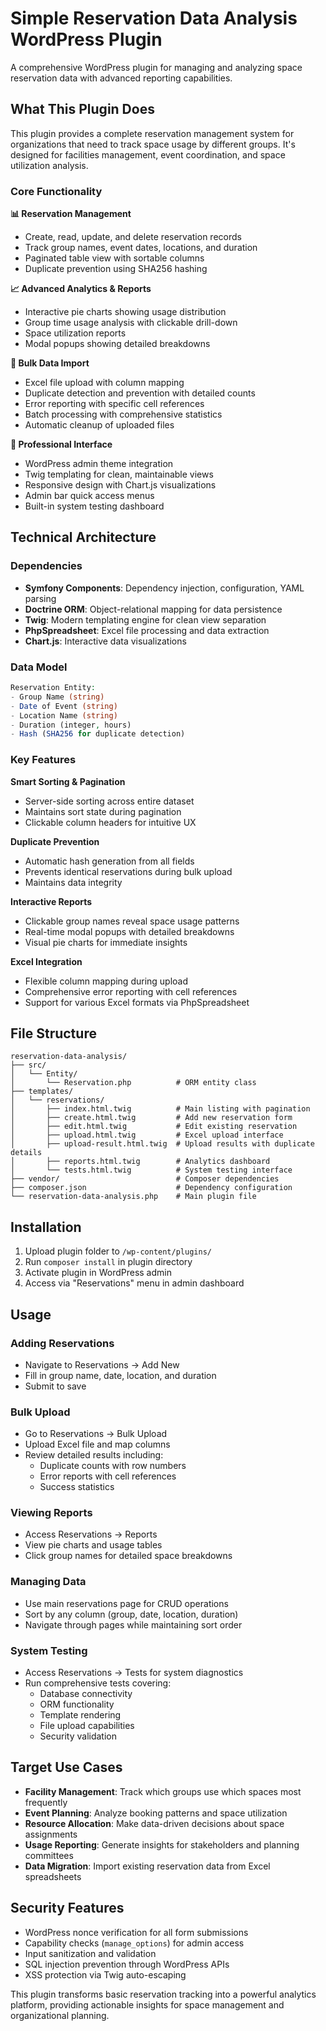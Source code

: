 # Simple Reservation Data Analysis WordPress Plugin

A comprehensive WordPress plugin for managing and analyzing space reservation data with advanced reporting capabilities.

## What This Plugin Does

This plugin provides a complete reservation management system for organizations that need to track space usage by different groups. It's designed for facilities management, event coordination, and space utilization analysis.

### Core Functionality

**📊 Reservation Management**
- Create, read, update, and delete reservation records
- Track group names, event dates, locations, and duration
- Paginated table view with sortable columns
- Duplicate prevention using SHA256 hashing

**📈 Advanced Analytics & Reports**
- Interactive pie charts showing usage distribution
- Group time usage analysis with clickable drill-down
- Space utilization reports
- Modal popups showing detailed breakdowns

**📁 Bulk Data Import**
- Excel file upload with column mapping
- Duplicate detection and prevention with detailed counts
- Error reporting with specific cell references
- Batch processing with comprehensive statistics
- Automatic cleanup of uploaded files

**🎨 Professional Interface**
- WordPress admin theme integration
- Twig templating for clean, maintainable views
- Responsive design with Chart.js visualizations
- Admin bar quick access menus
- Built-in system testing dashboard

## Technical Architecture

### Dependencies
- **Symfony Components**: Dependency injection, configuration, YAML parsing
- **Doctrine ORM**: Object-relational mapping for data persistence
- **Twig**: Modern templating engine for clean view separation
- **PhpSpreadsheet**: Excel file processing and data extraction
- **Chart.js**: Interactive data visualizations

### Data Model
```php
Reservation Entity:
- Group Name (string)
- Date of Event (string)
- Location Name (string)  
- Duration (integer, hours)
- Hash (SHA256 for duplicate detection)
```

### Key Features

**Smart Sorting & Pagination**
- Server-side sorting across entire dataset
- Maintains sort state during pagination
- Clickable column headers for intuitive UX

**Duplicate Prevention**
- Automatic hash generation from all fields
- Prevents identical reservations during bulk upload
- Maintains data integrity

**Interactive Reports**
- Clickable group names reveal space usage patterns
- Real-time modal popups with detailed breakdowns
- Visual pie charts for immediate insights

**Excel Integration**
- Flexible column mapping during upload
- Comprehensive error reporting with cell references
- Support for various Excel formats via PhpSpreadsheet

## File Structure

```
reservation-data-analysis/
├── src/
│   └── Entity/
│       └── Reservation.php          # ORM entity class
├── templates/
│   └── reservations/
│       ├── index.html.twig          # Main listing with pagination
│       ├── create.html.twig         # Add new reservation form
│       ├── edit.html.twig           # Edit existing reservation
│       ├── upload.html.twig         # Excel upload interface
│       ├── upload-result.html.twig  # Upload results with duplicate details
│       ├── reports.html.twig        # Analytics dashboard
│       └── tests.html.twig          # System testing interface
├── vendor/                          # Composer dependencies
├── composer.json                    # Dependency configuration
└── reservation-data-analysis.php    # Main plugin file
```

## Installation

1. Upload plugin folder to `/wp-content/plugins/`
2. Run `composer install` in plugin directory
3. Activate plugin in WordPress admin
4. Access via "Reservations" menu in admin dashboard

## Usage

### Adding Reservations
- Navigate to Reservations → Add New
- Fill in group name, date, location, and duration
- Submit to save

### Bulk Upload
- Go to Reservations → Bulk Upload
- Upload Excel file and map columns
- Review detailed results including:
  - Duplicate counts with row numbers
  - Error reports with cell references
  - Success statistics

### Viewing Reports
- Access Reservations → Reports
- View pie charts and usage tables
- Click group names for detailed space breakdowns

### Managing Data
- Use main reservations page for CRUD operations
- Sort by any column (group, date, location, duration)
- Navigate through pages while maintaining sort order

### System Testing
- Access Reservations → Tests for system diagnostics
- Run comprehensive tests covering:
  - Database connectivity
  - ORM functionality
  - Template rendering
  - File upload capabilities
  - Security validation

## Target Use Cases

- **Facility Management**: Track which groups use which spaces most frequently
- **Event Planning**: Analyze booking patterns and space utilization
- **Resource Allocation**: Make data-driven decisions about space assignments
- **Usage Reporting**: Generate insights for stakeholders and planning committees
- **Data Migration**: Import existing reservation data from Excel spreadsheets

## Security Features

- WordPress nonce verification for all form submissions
- Capability checks (`manage_options`) for admin access
- Input sanitization and validation
- SQL injection prevention through WordPress APIs
- XSS protection via Twig auto-escaping

This plugin transforms basic reservation tracking into a powerful analytics platform, providing actionable insights for space management and organizational planning.